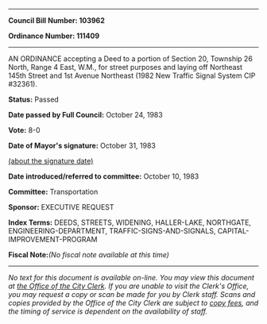 

********

**Council Bill Number: 103962**
   
**Ordinance Number: 111409**
********

 AN ORDINANCE accepting a Deed to a portion of Section 20, Township 26 North, Range 4 East, W.M., for street purposes and laying off Northeast 145th Street and 1st Avenue Northeast (1982 New Traffic Signal System CIP #32361).

**Status:** Passed
   
**Date passed by Full Council:** October 24, 1983
   
**Vote:** 8-0
   
**Date of Mayor's signature:** October 31, 1983
   
[(about the signature date)](/~public/approvaldate.htm)
   
   
   
**Date introduced/referred to committee:** October 10, 1983
   
**Committee:** Transportation
   
**Sponsor:** EXECUTIVE REQUEST
   
   
**Index Terms:** DEEDS, STREETS, WIDENING, HALLER-LAKE, NORTHGATE, ENGINEERING-DEPARTMENT, TRAFFIC-SIGNS-AND-SIGNALS, CAPITAL-IMPROVEMENT-PROGRAM

**Fiscal Note:**_(No fiscal note available at this time)_
********

_No text for this document is available on-line. You may view this document at [the Office of the City Clerk](http://www.seattle.gov/leg/clerk/contactUs.htm). If you are unable to visit the Clerk's Office, you may request a copy or scan be made for you by Clerk staff. Scans and copies provided by the Office of the City Clerk are subject to [copy fees](http://clerk.seattle.gov/~public/clerkfees.htm), and the timing of service is dependent on the availability of staff._

